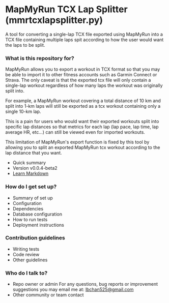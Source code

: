 # MapMyRun TCX Lap Splitter (mmrtcxlapsplitter.py) #

A tool for converting a single-lap TCX file exported using MapMyRun into a TCX file containing multiple laps spit according to how the user would want the laps to be split.

### What is this repository for? ###
MapMyRun allows you to export a workout in TCX format so that you may be able to import it to other fitness accounts such as Garmin Connect or Strava. The only caveat is that the exported tcx file will only contain a single-lap workout regardless of how many laps the workout was originally split into.

For example, a MapMyRun workout covering a total distance of 10 km and split into 1-km laps will still be exported as a tcx workout containing only a single 10-km lap.

This is a pain for users who would want their exported workouts split into specific lap distances so that metrics for each lap (lap pace, lap time, lap average HR, etc...) can still be viewed even for imported workouts.

This limitation of MapMyRun's export function is fixed by this tool by allowing you to split an exported MapMyRun tcx workout according to the lap distance that you want.

* Quick summary
* Version
v0.0.4-beta2
* [Learn Markdown](https://bitbucket.org/tutorials/markdowndemo)

### How do I get set up? ###

* Summary of set up
* Configuration
* Dependencies
* Database configuration
* How to run tests
* Deployment instructions

### Contribution guidelines ###

* Writing tests
* Code review
* Other guidelines

### Who do I talk to? ###

* Repo owner or admin
For any questions, bug reports or improvement suggestions you may email me at: lbchan525@gmail.com
* Other community or team contact
